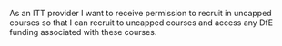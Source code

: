 As an ITT provider
I want to receive permission to recruit in uncapped courses so that I can recruit to uncapped courses and access any DfE funding associated with these courses.